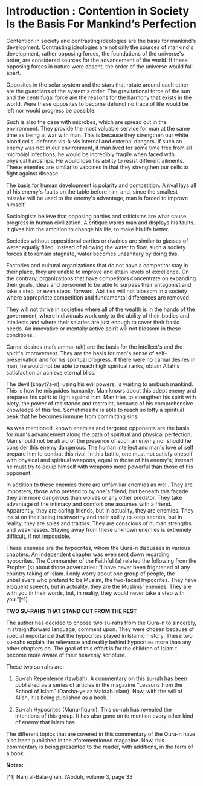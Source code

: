 Introduction : Contention in Society Is the Basis For Mankind’s Perfection
==========================================================================

Contention in society and contrasting ideologies are the basis for
mankind's development. Contrasting ideologies are not only the sources
of mankind's development, rather opposing forces, the foundations of the
universe's order, are considered sources for the advancement of the
world. If these opposing forces in nature were absent, the order of the
universe would fall apart.

Opposites in the solar system and the stars that rotate around each
other are the guardians of the system's order. The gravitational force
of the sun and the centrifugal force are the reasons for the harmony
that exists in the world. Were these opposites to become defunct no
trace of life would be left nor would progress be possible.

Such is also the case with microbes, which are spread out in the
environment. They provide the most valuable service for man at the same
time as being at war with man. This is because they strengthen our white
blood cells' defense vis-à-vis internal and external dangers. If such an
enemy was not in our environment, if man lived for some time free from
all microbial infections, he would be incredibly fragile when faced with
physical hardships. He would lose his ability to resist different
ailments. These enemies are similar to vaccines in that they strengthen
our cells to fight against disease.

The basis for human development is polarity and competition. A rival
lays all of his enemy's faults on the table before him, and, since the
smallest mistake will be used to the enemy's advantage, man is forced to
improve himself.

Sociologists believe that opposing parties and criticisms are what
cause progress in human civilization. A critique warns man and displays
his faults. It gives him the ambition to change his life, to make his
life better.

Societies without oppositional parties or rivalries are similar to
glasses of water equally filled. Instead of allowing the water to flow,
such a society forces it to remain stagnate, water becomes unsanitary by
doing this.

Factories and cultural organizations that do not have a competitor stay
in their place, they are unable to improve and attain levels of
excellence. On the contrary, organizations that have competitors
concentrate on expanding their goals, ideas and personnel to be able to
surpass their antagonist and take a step, or even steps, forward.
Abilities will not blossom in a society where appropriate competition
and fundamental differences are removed.

They will not thrive in societies where all of the wealth is in the
hands of the government, where individuals work only to the ability of
their bodies and intellects and where their salaries are just enough to
cover their basic needs. An innovative or mentally active spirit will
not blossom in these conditions.

Carnal desires (nafs amma-rah) are the basis for the intellect's and
the spirit's improvement. They are the basis for man's sense of
self-preservation and for his spiritual progress. If there were no
carnal desires in man, he would not be able to reach high spiritual
ranks, obtain Allah's satisfaction or achieve eternal bliss.

The devil (shayt?a-n), using his evil powers, is waiting to ambush
mankind. This is how he misguides humanity. Man knows about this adept
enemy and prepares his spirit to fight against him. Man tries to
strengthen his spirit with piety, the power of resistance and restraint,
because of his comprehensive knowledge of this foe. Sometimes he is able
to reach so lofty a spiritual peak that he becomes immune from
committing sins.

As was mentioned, known enemies and targeted opponents are the basis
for man's advancement along the path of spiritual and physical
perfection. Man should not be afraid of the presence of such an enemy
nor should he consider this enemy dangerous. The human intellect and
man's love of self prepare him to combat this rival. In this battle, one
must not satisfy oneself with physical and spiritual weapons, equal to
those of his enemy's; instead he must try to equip himself with weapons
more powerful than those of his opponent.

In addition to these enemies there are unfamiliar enemies as well. They
are imposters, those who pretend to by one's friend, but beneath this
façade they are more dangerous than wolves or any other predator. They
take advantage of the intimacy and comfort one assumes with a friend.
Apparently, they are caring friends, but in actuality, they are enemies.
They insist on their being trustworthy and their ability to keep
secrets, but in reality, they are spies and traitors. They are conscious
of human strengths and weaknesses. Staying away from these unknown
enemies is extremely difficult, if not impossible.

These enemies are the hypocrites, whom the Qura-n discusses in various
chapters. An independent chapter was even sent down regarding
hypocrites. The Commander of the Faithful (a) related the following from
the Prophet (s) about those adversaries: “I have never been frightened
of any country taking of Islam. I only worry about one group of people,
the unbelievers who pretend to be Muslim, the two-faced hypocrites. They
have eloquent speech, but in actuality, they are the Muslims' enemies.
They are with you in their words, but, in reality, they would never take
a step with you.”[^1]

**TWO SU-RAHS THAT STAND OUT FROM THE REST**

The author has decided to choose two su-rahs from the Qura-n to
sincerely, in straightforward language, comment upon. They were chosen
because of special importance that the hypocrites played in Islamic
history. These two su-rahs explain the relevance and reality behind
hypocrites more than any other chapters do. The goal of this effort is
for the children of Islam t become more aware of their heavenly
scripture.

These two su-rahs are:

1. Su-rah Repentence (tawbah). A commentary on this su-rah has been
published as a series of articles in the magazine “Lessons from the
School of Islam” (Darsha-ye az Maktab Islam). Now, with the will of
Allah, it is being published as a book.

2. Su-rah Hypocrites (Muna-fiqu-n). This su-rah has revealed the
intentions of this group. It has also gone on to mention every other
kind of enemy that Islam has.

The different topics that are covered in this commentary of the Qura-n
have also been published in the aforementioned magazine. Now, this
commentary is being presented to the reader, with additions, in the form
of a book.

**Notes:**

[^1] Nahj al-Bala-ghah, ?Abduh, volume 3, page 33


